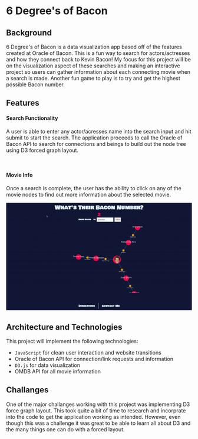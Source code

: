 # 6 Degree's of Bacon

## Background

6 Degree's of Bacon is a data visualization app based off of the features created at Oracle of Bacon. This is a fun way to search for actors/actresses and how they connect back to Kevin Bacon! My focus for this project will be on the visualization aspect of these searches and making an interactive project so users can gather information about each connecting movie when a search is made. Another fun game to play is to try and get the highest possible Bacon number. 

## Features

#### Search Functionality
A user is able to enter any actor/acresses name into the search input and hit submit to start the search. The application proceeds to call the Oracle of Bacon API to search for connections and beings to build out the node tree using D3 forced graph layout. 

![]()

#### Movie Info
Once a search is complete, the user has the ability to click on any of the movie nodes to find out more information about the selected movie. 

![](https://github.com/mkochalko/6degreesofbacon/blob/master/public/javascripts/images/MoviePopoutGif.gif) 

## Architecture and Technologies

This project will implement the following technologies:
* `JavaScript` for clean user interaction and website transitions
* Oracle of Bacon API for connection/link requests and information
* `D3.js` for data visualization
* OMDB API for all movie information


## Challanges

One of the major challanges working with this project was implementing D3 force graph layout. This took quite a bit of time to research and incorprate into the code to get the application working as intended. However, even though this was a challenge it was great to be able to learn all about D3 and the many things one can do with a forced layout. 


